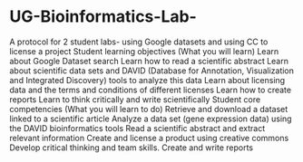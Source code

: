 # UG-Bioinformatics-Lab-
A protocol for 2 student labs- using Google datasets and using CC to license a project
Student learning objectives (What you will learn)
Learn about Google Dataset search
Learn how to read a scientific abstract
Learn about scientific data sets and DAVID (Database for Annotation, Visualization and Integrated Discovery) tools to analyze this data
Learn about licensing data and the terms and conditions of different licenses Learn how to create reports
Learn to think critically and write scientifically
Student core competencies (What you will learn to do)
Retrieve and download a dataset linked to a scientific article
Analyze a data set (gene expression data) using the DAVID bioinformatics tools Read a scientific abstract and extract relevant information
Create and license a product using creative commons
Develop critical thinking and team skills.
Create and write reports
